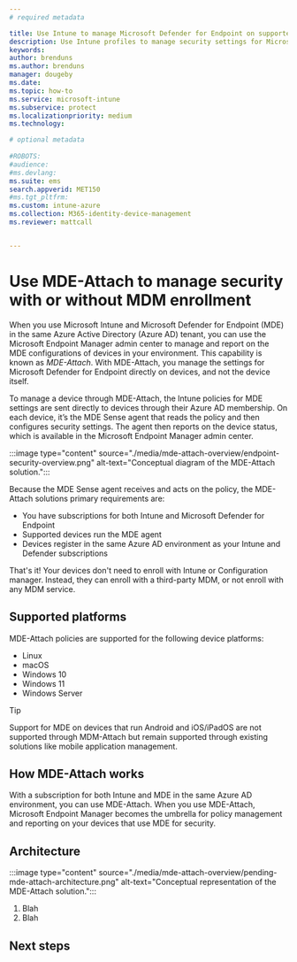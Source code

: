 ```yaml
---
# required metadata

title: Use Intune to manage Microsoft Defender for Endpoint on supported devices
description: Use Intune profiles to manage security settings for Microsoft Defender for Endpoint for devices that register in your Azure Active Directory. 
keywords:
author: brenduns
ms.author: brenduns
manager: dougeby
ms.date: 
ms.topic: how-to
ms.service: microsoft-intune
ms.subservice: protect
ms.localizationpriority: medium
ms.technology:

# optional metadata
 
#ROBOTS:
#audience:
#ms.devlang:
ms.suite: ems
search.appverid: MET150
#ms.tgt_pltfrm:
ms.custom: intune-azure
ms.collection: M365-identity-device-management
ms.reviewer: mattcall


---
```

<!-- Release branch: release-mde-integration. Draft and scope in progress. Place images in ./media/mde-attach-overview folder.  -->


# Use MDE-Attach to manage security with or without MDM enrollment

<!-- alternate title ideas?  Maybe:  # Manage Microsoft Defender for Endpoint on devices with or without MDM enrollment -->

When you use Microsoft Intune and Microsoft Defender for Endpoint (MDE) in the same Azure Active Directory (Azure AD) tenant, you can use the Microsoft Endpoint Manager admin center to manage and report on the MDE configurations of devices in your environment. This capability is known as *MDE-Attach*. With MDE-Attach, you manage the settings for Microsoft Defender for Endpoint directly on devices, and not the device itself.

To manage a device through MDE-Attach, the Intune policies for MDE settings are sent directly to devices through their Azure AD membership. On each device, it’s the MDE Sense agent that reads the policy and then configures security settings. The agent then reports on the device status, which is available in the Microsoft Endpoint Manager admin center.

<!-- Placeholder image follows -->
:::image type="content" source="./media/mde-attach-overview/endpoint-security-overview.png" alt-text="Conceptual diagram of the MDE-Attach solution.":::

Because the MDE Sense agent receives and acts on the policy, the MDE-Attach solutions primary requirements are:

- You have subscriptions for both Intune and Microsoft Defender for Endpoint
- Supported devices run the MDE agent
- Devices register in the same Azure AD environment as your Intune and Defender subscriptions

That's it! Your devices don't need to enroll with Intune or Configuration manager. Instead, they can enroll with a third-party MDM, or not enroll with any MDM service.

## Supported platforms

MDE-Attach policies are supported for the following device platforms:

- Linux
- macOS
- Windows 10
- Windows 11
- Windows Server

> [!TIP]
> Support for MDE on devices that run Android and iOS/iPadOS are not supported through MDM-Attach but remain supported through existing solutions like mobile application management.

## How MDE-Attach works

With a subscription for both Intune and MDE in the same Azure AD environment, you can use MDE-Attach. When you use MDE-Attach, Microsoft Endpoint Manager becomes the umbrella for policy management and reporting on your devices that use MDE for security.

## Architecture
<!-- Placeholder image follows. Use of AAD and MEM for Azure AD and Microsoft Endpoint Manager must be fixed for use in docs -->
:::image type="content" source="./media/mde-attach-overview/pending-mde-attach-architecture.png" alt-text="Conceptual representation of the MDE-Attach solution.":::

1. Blah
2. Blah
<!-- for Localization, the more text we can add outside the image, the better --> 

## Next steps

